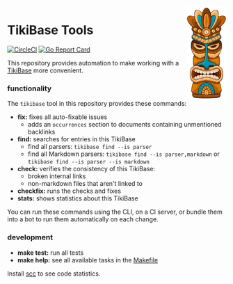 <img src="tikibase.jpg" width="92" height="216" align="right">

# TikiBase Tools

[![CircleCI](https://circleci.com/gh/kevgo/tikibase.svg?style=shield)](https://circleci.com/gh/kevgo/tikibase)
[![Go Report Card](https://goreportcard.com/badge/github.com/kevgo/tikibase)](https://goreportcard.com/report/github.com/kevgo/tikibase)

This repository provides automation to make working with a
[TikiBase](documentation/tikibase.md) more convenient.

### functionality

The `tikibase` tool in this repository provides these commands:

- **fix:** fixes all auto-fixable issues
  - adds an `occurrences` section to documents containing unmentioned backlinks
- **find:** searches for entries in this TikiBase
  - find all parsers: `tikibase find --is parser`
  - find all Markdown parsers: `tikibase find --is parser,markdown` or
    `tikibase find --is parser --is markdown`
- **check:** verifies the consistency of this TikiBase:
  - broken internal links
  - non-markdown files that aren't linked to
- **checkfix:** runs the checks and fixes
- **stats:** shows statistics about this TikiBase

You can run these commands using the CLI, on a CI server, or bundle them into a
bot to run them automatically on each change.

### development

- **make test:** run all tests
- **make help:** see all available tasks in the [Makefile](Makefile)

Install [scc](https://github.com/boyter/scc) to see code statistics.
